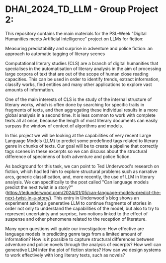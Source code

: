 # DHAI_2024_TD_LLM - Group Project 2:
This repository contains the main materials for the PSL-Week "Digital Humanities meets Artificial Intelligence" project on LLMs for fiction:

Measuring predictability and surprise in adventure and police fiction: an approach to automatic tagging of literary scenes

Computational literary studies (CLS) are a branch of digital humanities that specialises in the automatisation of literary analysis in the aim of processing large corpora of text that are out of the scope of human close reading capacities. This can be used in order to identify trends, extract information, classify works, find entities and many other applications to explore vast amounts of information.

One of the main interests of CLS is the study of the internal structure of literary works, which is often done by searching for specific traits in fragments of texts, and then aggregating these individual results in a more global analysis in a second time. It is less common to work with complete texts all at once, because the length of most literary documents can easily surpass the window of context of algorithms and models.

In this project we will be looking at the capabilities of very recent Large Language Models (LLM) to predict some predefined tags related to literary genre in chunks of texts. Our goal will be to create a pipeline that correctly tags scenes in these excerpts so we can discuss about the structural difference of specimens of both adventure and police fiction.

As background for this task, we can point to Ted Underwood's research on fiction, which had led him to explore structural problems such as narrative arcs, generic classification, and, more recently, the use of LLM in literary analysis. We can specifically to the post called "Can language models predict the next twist in a story?" (https://tedunderwood.com/2024/01/05/can-language-models-predict-the-next-twist-in-a-story/). This entry in Underwood's blog shows an experiment asking a generative LLM to continue fragments of stories in order not only to understand the capabilities of the model, but also to try to represent uncertainty and surprise, two notions linked to the effect of suspense and other phenomena related to the reception of literature.

Many open questions will guide our investigation: How effective are language models in predicting genre tags from a limited amount of information? How is it possible to capture structural differences between adventure and police novels through the analysis of excerpts? How well can generative LLM infer the plot of fiction stories? How can we design systems to work effectively with long literary texts, such as novels?
